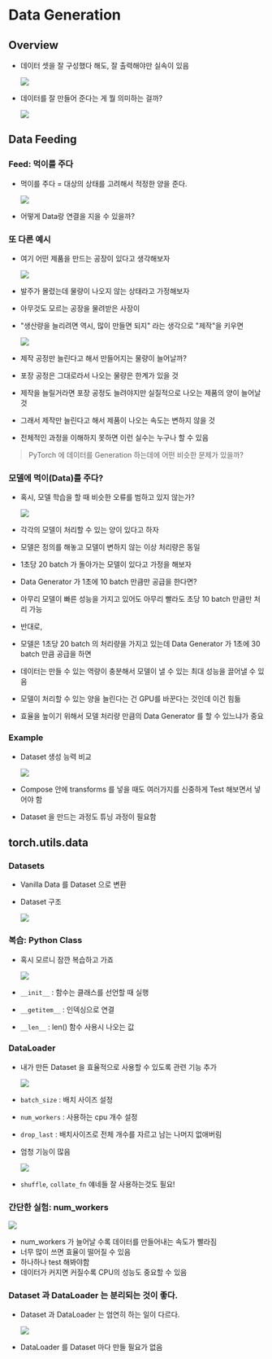 # Data Generation

## Overview

- 데이터 셋을 잘 구성했다 해도, 잘 출력해야만 실속이 있음

    ![](./img/2021-08-24-10-12-02.png)

- 데이터를 잘 만들어 준다는 게 뭘 의미하는 걸까?

    ![](./img/2021-08-24-10-12-40.png)

## Data Feeding

### Feed: 먹이를 주다

- 먹이를 주다 = 대상의 상태를 고려해서 적정한 양을 준다.

    ![](./img/2021-08-24-10-14-27.png)

- 어떻게 Data랑 연결을 지을 수 있을까?

### 또 다른 예시

- 여기 어떤 제품을 만드는 공장이 있다고 생각해보자

    ![](./img/2021-08-24-10-16-06.png)

- 발주가 몰렸는데 물량이 나오지 않는 상태라고 가정해보자
- 아무것도 모르는 공장을 물려받은 사장이
- "생산량을 늘리려면 역시, 많이 만들면 되지" 라는 생각으로 "제작"을 키우면

    ![](./img/2021-08-24-10-18-20.png)

- 제작 공정만 늘린다고 해서 만들어지는 물량이 늘어날까?
- 포장 공정은 그대로라서 나오는 물량은 한계가 있을 것
- 제작을 늘릴거라면 포장 공정도 늘려야지만 실질적으로 나오는 제품의 양이 늘어날 것
- 그래서 제작만 늘린다고 해서 제품이 나오는 속도는 변하지 않을 것
- 전체적인 과정을 이해하지 못하면 이런 실수는 누구나 할 수 있음

> PyTorch 에 데이터를 Generation 하는데에 어떤 비슷한 문제가 있을까?

### 모델에 먹이(Data)를 주다?

- 혹시, 모델 학습을 할 때 비슷한 오류를 범하고 있지 않는가?

    ![](./img/2021-08-24-10-21-35.png)

- 각각의 모델이 처리할 수 있는 양이 있다고 하자
- 모델은 정의를 해놓고 모델이 변하지 않는 이상 처리량은 동일
- 1초당 20 batch 가 돌아가는 모델이 있다고 가정을 해보자
- Data Generator 가 1초에 10 batch 만큼만 공급을 한다면?
- 아무리 모델이 빠른 성능을 가지고 있어도 아무리 빨라도 초당 10 batch 만큼만 처리 가능
- 반대로,
- 모델은 1초당 20 batch 의 처리량을 가지고 있는데 Data Generator 가 1초에 30 batch 만큼 공급을 하면
- 데이터는 만들 수 있는 역량이 충분해서 모델이 낼 수 있는 최대 성능을 끌어낼 수 있음
- 모델이 처리할 수 있는 양을 늘린다는 건 GPU를 바꾼다는 것인데 이건 힘듦
- 효율을 높이기 위해서 모델 처리량 만큼의 Data Generator 를 할 수 있느냐가 중요

### Example

- Dataset 생성 능력 비교

    ![](./img/2021-08-24-10-27-44.png)

- Compose 안에 transforms 를 넣을 때도 여러가지를 신중하게 Test 해보면서 넣어야 함
- Dataset 을 만드는 과정도 튜닝 과정이 필요함

## torch.utils.data

### Datasets

- Vanilla Data 를 Dataset 으로 변환
- Dataset 구조

    ![](./img/2021-08-24-10-34-05.png)

### 복습: Python Class

- 혹시 모르니 잠깐 복습하고 가죠

    ![](./img/2021-08-24-10-37-41.png)

- `__init__` : 함수는 클래스를 선언할 때 실행
- `__getitem__` : 인덱싱으로 연결
- `__len__` : len() 함수 사용시 나오는 값

### DataLoader

- 내가 만든 Dataset 을 효율적으로 사용할 수 있도록 관련 기능 추가

    ![](./img/2021-08-24-10-39-42.png)

- `batch_size` : 배치 사이즈 설정
- `num_workers` : 사용하는 cpu 개수 설정
- `drop_last` : 배치사이즈로 전체 개수를 자르고 남는 나머지 없애버림
- 엄청 기능이 많음

    ![](./img/2021-08-24-10-42-41.png)

- `shuffle`, `collate_fn` 얘네들 잘 사용하는것도 필요!

### 간단한 실험: num_workers

![](./img/2021-08-24-10-44-36.png)

- num_workers 가 늘어날 수록 데이터를 만들어내는 속도가 빨라짐
- 너무 많이 쓰면 효율이 떨어질 수 있음
- 하나하나 test 해봐야함
- 데이터가 커지면 커질수록 CPU의 성능도 중요할 수 있음

### Dataset 과 DataLoader 는 분리되는 것이 좋다.

- Dataset 과 DataLoader 는 엄연히 하는 일이 다르다.

    ![](./img/2021-08-24-10-46-35.png)

- DataLoader 를 Dataset 마다 만들 필요가 없음




